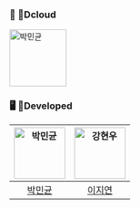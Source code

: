 
### 🚎 Dcloud
<img src="https://avatars.githubusercontent.com/u/137379087?s=200&v=4" width=100px alt="박민균"/>


### 🖥️ Developed
| <img src="https://avatars.githubusercontent.com/u/86116666?v=4" width=90px alt="박민균"/>  |  <img src="https://avatars.githubusercontent.com/u/23547185?v=4" width=90px alt="강현우"/> |  
| :-----: | :-----: |
| [박민균](https://github.com/parkmingyun99) |  [이지연](https://github.com/parkmingyun99) |
